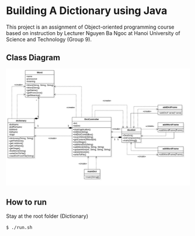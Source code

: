 # Building A Dictionary using Java

This project is an assignment of Object-oriented programming course based on instruction by Lecturer Nguyen Ba Ngoc at Hanoi University of Science and Technology (Group 9).

## Class Diagram

![alt text](assets/classDiagram.png)

## How to run

Stay at the root folder (Dictionary)

```
$ ./run.sh
```
